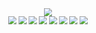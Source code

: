 <div align="center">
<img src = "https://capsule-render.vercel.app/api?type=waving&color=0:e4e8ff,100:0080ff&height=180&section=header&text=Bhinney&fontSize=32&animation=fadeIn&fontAlignY=36&fontColor=ffffff"/>
	</div>

<div align="center">
	<img src="https://img.shields.io/badge/Java-89a8ff?style=flat&logo=Java&logoColor=white" />
	<img src="https://img.shields.io/badge/Spring-89a8ff?style=flat&logo=Spring&logoColor=white" />
	<img src="https://img.shields.io/badge/Spring Boot-89a8ff?style=flat&logo=SpringBoot&logoColor=white" />
	<img src="https://img.shields.io/badge/Spring Security-89a8ff?style=flat&logo=SpringSecurity&logoColor=white" />
	<img src="https://img.shields.io/badge/Spring REST Docs-89a8ff?style=flat&logo=Spring&logoColor=white" />
	<img src="https://img.shields.io/badge/JPA -89a8ff?style=flat&logo=Spring Boot&logoColor=white" />
	<img src="https://img.shields.io/badge/MySQL-89a8ff?style=flat&logo=MySQL&logoColor=white" />
	<img src="https://img.shields.io/badge/GitHub-89a8ff?style=flat&logo=GitHub&logoColor=white" />
</div>
